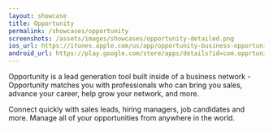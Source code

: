 ```yaml
---
layout: showcase
title: Opportunity
permalink: /showcases/opportunity
screenshots: /assets/images/showcases/opportunity-detailed.png
ios_url: https://itunes.apple.com/us/app/opportunity-business-opportunities/id1120189533
android_url: https://play.google.com/store/apps/details?id=com.opprtunity.opprtunityapp
---
```

Opportunity is a lead generation tool built inside of a business network -
Opportunity matches you with professionals who can bring you sales, advance
your career, help grow your network, and more.

Connect quickly with sales leads, hiring managers, job candidates and more.
Manage all of your opportunities from anywhere in the world.
